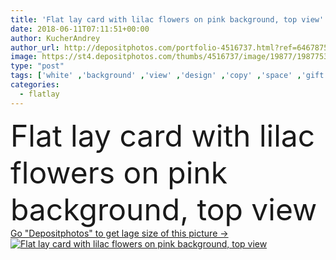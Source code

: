 ```yaml
---
title: 'Flat lay card with lilac flowers on pink background, top view'
date: 2018-06-11T07:11:51+00:00
author: KucherAndrey
author_url: http://depositphotos.com/portfolio-4516737.html?ref=64678756
image: https://st4.depositphotos.com/thumbs/4516737/image/19877/198775360/api_thumb_450.jpg?forcejpeg=true
type: "post"
tags: ['white' ,'background' ,'view' ,'design' ,'copy' ,'space' ,'gift' ,'anniversary' ,'birthday' ,'celebration' ,'day' ,'decoration' ,'decorative' ,'greeting' ,'holiday' ,'empty' ,'art' ,'spring' ,'fresh' ,'plant' ,'petal' ,'blooming' ,'floral' ,'flower' ,'pattern' ,'branch' ,'card' ,'frame' ,'vintage' ,'lilac' ,'pink' ,'pastel' ,'purple' ,'lay' ,'text' ,'wedding' ,'flat' ,'template' ,'top' ,'layout' ,'congratulations' ,'postcard' ,'above' ,'arrangement' ,'minimal' ,'mockup' ,'minimalistic' ,'springbackground' ,'flatlay' ]
categories: 
  - flatlay
---
```

<div aling="center">
            <font size="60"> Flat lay card with lilac flowers on pink background, top view</font>   
</div>
<div>
    <a href='https://depositphotos.com/198775360/stock-photo-flat-lay-card-lilac-flowers.html?ref=64678756' target=_blank > Go "Depositphotos" to get lage size of this picture ->
        <img href='https://depositphotos.com/198775360/stock-photo-flat-lay-card-lilac-flowers.html?ref=64678756' src='https://st4.depositphotos.com/4516737/19877/i/950/depositphotos_198775360-stock-photo-flat-lay-card-lilac-flowers.jpg?forcejpeg=true' alt='Flat lay card with lilac flowers on pink background, top view' >
    </a>
</div>
